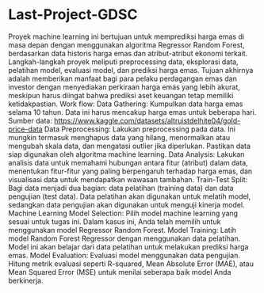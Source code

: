 # Last-Project-GDSC


Proyek machine learning ini bertujuan untuk memprediksi harga emas di masa depan dengan menggunakan algoritma Regressor Random Forest, berdasarkan data historis harga emas dan atribut-atribut ekonomi terkait. Langkah-langkah proyek meliputi preprocessing data, eksplorasi data, pelatihan model, evaluasi model, dan prediksi harga emas. Tujuan akhirnya adalah memberikan manfaat bagi para pelaku perdagangan emas dan investor dengan menyediakan perkiraan harga emas yang lebih akurat, meskipun harus diingat bahwa prediksi aset keuangan tetap memiliki ketidakpastian.
Work flow:
Data Gathering: Kumpulkan data harga emas selama 10 tahun. Data ini harus mencakup harga emas untuk beberapa hari. Sumber data: https://www.kaggle.com/datasets/altruistdelhite04/gold-price-data
Data Preprocessing: Lakukan preprocessing pada data. Ini mungkin termasuk menghapus data yang hilang, menormalkan atau mengubah skala data, dan mengatasi outlier jika diperlukan. Pastikan data siap digunakan oleh algoritma machine learning.
Data Analysis: Lakukan analisis data untuk memahami hubungan antara fitur (atribut) dalam data, menentukan fitur-fitur yang paling berpengaruh terhadap harga emas, dan visualisasi data untuk mendapatkan wawasan tambahan.
Train-Test Split: Bagi data menjadi dua bagian: data pelatihan (training data) dan data pengujian (test data). Data pelatihan akan digunakan untuk melatih model, sedangkan data pengujian akan digunakan untuk menguji kinerja model.
Machine Learning Model Selection: Pilih model machine learning yang sesuai untuk tugas ini. Dalam kasus ini, Anda telah memilih untuk menggunakan model Regressor Random Forest.
Model Training: Latih model Random Forest Regressor dengan menggunakan data pelatihan. Model ini akan belajar dari data pelatihan untuk melakukan prediksi harga emas.
Model Evaluation: Evaluasi model menggunakan data pengujian. Hitung metrik evaluasi seperti R-squared, Mean Absolute Error (MAE), atau Mean Squared Error (MSE) untuk menilai seberapa baik model Anda berkinerja.

